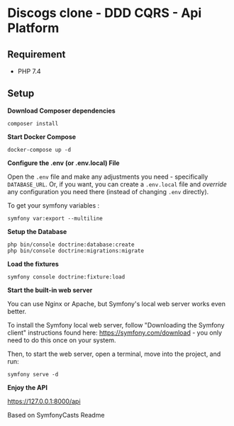 # Discogs clone - DDD CQRS - Api Platform

## Requirement

- PHP 7.4

## Setup

**Download Composer dependencies**

```
composer install
```

**Start Docker Compose**

```
docker-compose up -d
```

**Configure the .env (or .env.local) File**

Open the `.env` file and make any adjustments you need - specifically
`DATABASE_URL`. Or, if you want, you can create a `.env.local` file
and *override* any configuration you need there (instead of changing
`.env` directly).

To get your symfony variables :

```
symfony var:export --multiline
```

**Setup the Database**

```
php bin/console doctrine:database:create
php bin/console doctrine:migrations:migrate
```

**Load the fixtures**
```
symfony console doctrine:fixture:load
```

**Start the built-in web server**

You can use Nginx or Apache, but Symfony's local web server
works even better.

To install the Symfony local web server, follow
"Downloading the Symfony client" instructions found
here: https://symfony.com/download - you only need to do this
once on your system.

Then, to start the web server, open a terminal, move into the
project, and run:

```
symfony serve -d
```

**Enjoy the API**

https://127.0.0.1:8000/api

Based on SymfonyCasts Readme
